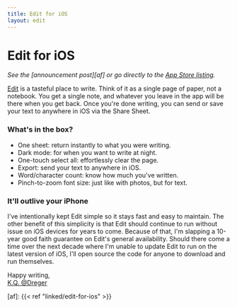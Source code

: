 ```yaml
---
title: Edit for iOS
layout: edit
---
```


# Edit for iOS

*See the [announcement post][af] or go directly to the [App Store listing][edit].*

[Edit][edit] is a tasteful place to write. Think of it as a single page of paper, not a notebook. You get a single note, and whatever you leave in the app will be there when you get back. Once you're done writing, you can send or save your text to anywhere in iOS via the Share Sheet. 

### What's in the box? 

* One sheet: return instantly to what you were writing.
* Dark mode: for when you want to write at night. 
* One-touch select all: effortlessly clear the page.
* Export: send your text to anywhere in iOS. 
* Word/character count: know how much you've written. 
* Pinch-to-zoom font size: just like with photos, but for text.  

### It'll outlive your iPhone

I've intentionally kept Edit simple so it stays fast and easy to maintain. The other benefit of this simplicity is that Edit should continue to run without issue on iOS devices for years to come. Because of that, I'm slapping a 10-year good faith guarantee on Edit's general availability. Should there come a time over the next decade where I'm unable to update Edit to run on the latest version of iOS, I'll open source the code for anyone to download and run themselves.

Happy writing,  
[K.Q. @Dreger](https://twitter.com/dreger)

[edit]: https://itunes.apple.com/us/app/id1231744746
[af]: {{< ref "linked/edit-for-ios" >}}
